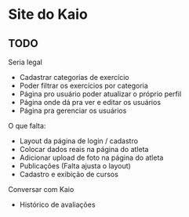 # Site do Kaio

## TODO

Seria legal
- Cadastrar categorias de exercício
- Poder filtrar os exercícios por categoria
- Página pro usuário poder atualizar o próprio perfil
- Página onde dá pra ver e editar os usuários
- Página pra gerenciar os usuários


O que falta:
- Layout da página de login / cadastro
- Colocar dados reais na página do atleta
- Adicionar upload de foto na página do atleta
- Publicações (Falta ajusta o layout)
- Cadastro e exibição de cursos


Conversar com Kaio
- Histórico de avaliações
